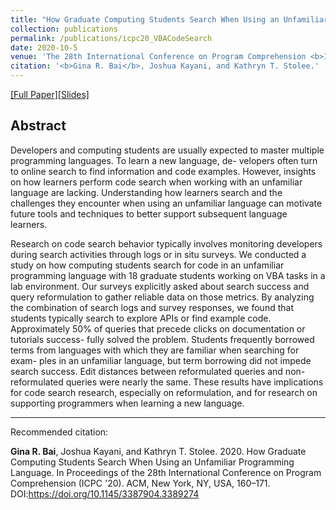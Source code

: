 ```yaml
---
title: "How Graduate Computing Students Search When Using an Unfamiliar Programming Language"
collection: publications
permalink: /publications/icpc20_VBACodeSearch
date: 2020-10-5
venue: 'The 28th International Conference on Program Comprehension <b>ICPC 2020</b>'
citation: '<b>Gina R. Bai</b>, Joshua Kayani, and Kathryn T. Stolee.'
---
```

[[Full Paper]](http://ginabai.github.io/files/PaperPreprints/icpc20_VBACodeSearch.pdf)[[Slides]](http://ginabai.github.io/files/ConferenceSlides/icpc2020.pdf)

## Abstract
Developers and computing students are usually expected to master multiple programming languages. To learn a new language, de- velopers often turn to online search to find information and code examples. However, insights on how learners perform code search when working with an unfamiliar language are lacking. Understanding how learners search and the challenges they encounter when using an unfamiliar language can motivate future tools and techniques to better support subsequent language learners.

Research on code search behavior typically involves monitoring developers during search activities through logs or in situ surveys. We conducted a study on how computing students search for code in an unfamiliar programming language with 18 graduate students working on VBA tasks in a lab environment. Our surveys explicitly asked about search success and query reformulation to gather reliable data on those metrics. By analyzing the combination of search logs and survey responses, we found that students typically search to explore APIs or find example code. Approximately 50% of queries that precede clicks on documentation or tutorials success- fully solved the problem. Students frequently borrowed terms from languages with which they are familiar when searching for exam- ples in an unfamiliar language, but term borrowing did not impede search success. Edit distances between reformulated queries and non-reformulated queries were nearly the same. These results have implications for code search research, especially on reformulation, and for research on supporting programmers when learning a new language.

---
Recommended citation: 

**Gina R. Bai**, Joshua Kayani, and Kathryn T. Stolee. 2020. How Graduate Computing Students Search When Using an Unfamiliar Programming Language. In Proceedings of the 28th International Conference on Program Comprehension (ICPC '20). ACM, New York, NY, USA, 160–171. DOI:https://doi.org/10.1145/3387904.3389274

